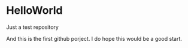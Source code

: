 # HelloWorld
Just a test repository

And this is the first github porject.
I do hope this would be a good start.
